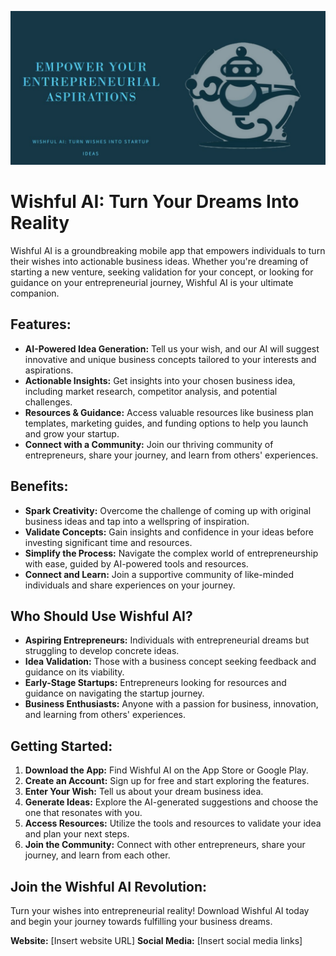 ![alt text](https://github.com/Shawn-Bellazan-jr/Wishful-AI/blob/main/assets/wich.png)
# Wishful AI: Turn Your Dreams Into Reality

Wishful AI is a groundbreaking mobile app that empowers individuals to turn their wishes into actionable business ideas. Whether you're dreaming of starting a new venture, seeking validation for your concept, or looking for guidance on your entrepreneurial journey, Wishful AI is your ultimate companion.

## Features:

* **AI-Powered Idea Generation:**  Tell us your wish, and our AI will suggest innovative and unique business concepts tailored to your interests and aspirations.
* **Actionable Insights:** Get insights into your chosen business idea, including market research, competitor analysis, and potential challenges.
* **Resources & Guidance:** Access valuable resources like business plan templates, marketing guides, and funding options to help you launch and grow your startup.
* **Connect with a Community:** Join our thriving community of entrepreneurs, share your journey, and learn from others' experiences.

## Benefits:

* **Spark Creativity:** Overcome the challenge of coming up with original business ideas and tap into a wellspring of inspiration.
* **Validate Concepts:**  Gain insights and confidence in your ideas before investing significant time and resources.
* **Simplify the Process:**  Navigate the complex world of entrepreneurship with ease, guided by AI-powered tools and resources.
* **Connect and Learn:**  Join a supportive community of like-minded individuals and share experiences on your journey.

## Who Should Use Wishful AI?

* **Aspiring Entrepreneurs:** Individuals with entrepreneurial dreams but struggling to develop concrete ideas.
* **Idea Validation:**  Those with a business concept seeking feedback and guidance on its viability.
* **Early-Stage Startups:**  Entrepreneurs looking for resources and guidance on navigating the startup journey.
* **Business Enthusiasts:** Anyone with a passion for business, innovation, and learning from others' experiences.

## Getting Started:

1. **Download the App:**  Find Wishful AI on the App Store or Google Play.
2. **Create an Account:**  Sign up for free and start exploring the features.
3. **Enter Your Wish:**  Tell us about your dream business idea.
4. **Generate Ideas:**  Explore the AI-generated suggestions and choose the one that resonates with you.
5. **Access Resources:**  Utilize the tools and resources to validate your idea and plan your next steps.
6. **Join the Community:**  Connect with other entrepreneurs, share your journey, and learn from each other.

## Join the Wishful AI Revolution:

Turn your wishes into entrepreneurial reality! Download Wishful AI today and begin your journey towards fulfilling your business dreams.

**Website:** [Insert website URL]
**Social Media:** [Insert social media links] 


